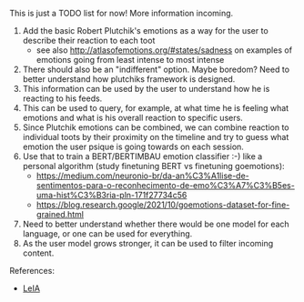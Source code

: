 This is just a TODO list for now! More information incoming.

1. Add the basic Robert Plutchik's emotions as a way for the user to describe their reaction to each toot
    - see also http://atlasofemotions.org/#states/sadness on examples of emotions going from least intense to most intense
1. There should also be an "indifferent" option. Maybe boredom? Need to better understand how plutchiks framework is designed.
1. This information can be used by the user to understand how he is reacting to his feeds.
1. This can be used to query, for example, at what time he is feeling what emotions and what is his overall reaction to specific users.
1. Since Plutchik emotions can be combined, we can combine reaction to individual toots by their proximity on the timeline and try to guess what emotion the user psique is going towards on each session.
1. Use that to train a BERT/BERTIMBAU emotion classifier :-) like a personal algorithm (study finetuning BERT vs finetuning goemotions):
    - https://medium.com/neuronio-br/da-an%C3%A1lise-de-sentimentos-para-o-reconhecimento-de-emo%C3%A7%C3%B5es-uma-hist%C3%B3ria-pln-171f27734c56
    - https://blog.research.google/2021/10/goemotions-dataset-for-fine-grained.html
1. Need to better understand whether there would be one model for each language, or one can be used for everything.
1. As the user model grows stronger, it can be used to filter incoming content.


References:

- [LeIA](https://github.com/wpcasarin/LeIA)
